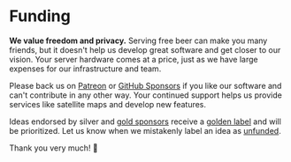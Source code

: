 # Funding

**We value freedom and privacy.** Serving free beer can make you many friends, but it doesn't help us develop great 
software and get closer to our vision. Your server hardware comes at a price, just as we have large expenses for 
our infrastructure and team.

Please back us on [Patreon](https://www.patreon.com/photoprism) or [GitHub Sponsors](https://github.com/sponsors/photoprism)
if you like our software and can't contribute in any other way. Your continued support helps us provide services like 
satellite maps and develop new features.

Ideas endorsed by silver and [gold sponsors](https://github.com/photoprism/photoprism/blob/develop/SPONSORS.md) 
receive a [golden label](https://github.com/photoprism/photoprism/issues?q=is%3Aissue+is%3Aopen+label%3Asponsor) and will be prioritized. Let us know when we mistakenly label an idea as [unfunded](https://github.com/photoprism/photoprism/issues?q=is%3Aissue+is%3Aopen+label%3Aunfunded).

Thank you very much! 💜
